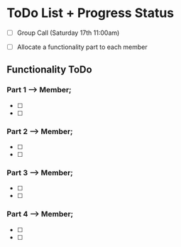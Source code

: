 # ToDo List + Progress Status

- [ ] Group Call (Saturday 17th 11:00am)

- [ ] Allocate a functionality part to each member

   

  ## 

## Functionality ToDo

### Part 1  --> Member;

- [ ] 
- [ ] 

### Part 2 --> Member; 

- [ ] 
- [ ] 

### Part 3 --> Member;

- [ ] 
- [ ] 

### Part 4 --> Member;

- [ ] 
- [ ] 